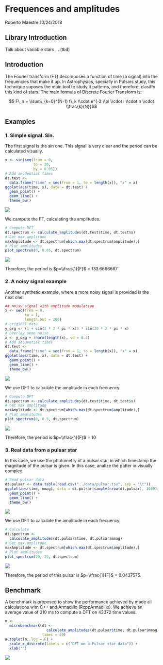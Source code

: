 Frequences and amplitudes
================
Roberto Maestre
10/24/2018

Library Introduction
--------------------

Talk about variable stars ... (tbd)

Introduction
------------

The Fourier transform (FT) decomposes a function of time (a signal) into the frequencies that make it up. In Astrophysics, specially in Pulsars study, this technique suposes the main tool to study it patterns, and therefore, clasiffy this kind of stars. The main formula of Discrete Fourier Transform is:

$$ F\_n = \\sum\_{k=0}^{N-1} f\_k \\cdot e^{-2 \\pi \\cdot i \\cdot n \\cdot \\frac{k}{N}}$$

Examples
--------

### 1. Simple signal. Sin.

The first signal is the sin one. This signal is very clear and the period can be calculated visually.

``` r
x <- sin(seq(from = 0,
             to = 20,
             by = 0.05))
# Add secuential times
dt.test <-
  data.frame("time" = seq(from = 1, to = length(x)), "x" = x)
ggplot(aes(time, x), data = dt.test) +
  geom_point() +
  geom_line() +
  theme_bw()
```

![](Photometry_files/figure-markdown_github/sin-1.png)

We campute the FT, calculating the amplitudes.

``` r
# Compute DFT
dt.spectrum <- calculate_amplitudes(dt.test$time, dt.test$x)
# Get max amplitude
maxAmplitude <- dt.spectrum[which.max(dt.spectrum$amplitude),]
# Plot amplitudes
plot_spectrum(0, 0.05, dt.spectrum)
```

![](Photometry_files/figure-markdown_github/sinspectrum-1.png)

Therefore, the period is $p=\\frac{1}{F}$ = 133.6666667

### 2. A noisy signal example

Another synthetic example, where a more noisy signal is provided is the next one:

``` r
## noisy signal with amplitude modulation
x <- seq(from = 0,
         to = 1,
         length.out = 200)
# original data
y_org <- (1 + sin(2 * 2 * pi * x)) * sin(20 * 2 * pi * x)
# overlay some noise
x <- y_org + rnorm(length(x), sd = 0.2)
# Add secuential times
dt.test <-
  data.frame("time" = seq(from = 1, to = length(x)), "x" = x)
ggplot(aes(time, x), data = dt.test) +
  geom_point() +
  geom_line() +
  theme_bw()
```

![](Photometry_files/figure-markdown_github/noisySin-1.png)

We use DFT to calculate the amplitude in each frecuency.

``` r
# Compute DFT
dt.spectrum <- calculate_amplitudes(dt.test$time, dt.test$x)
# Get max amplitude
maxAmplitude <- dt.spectrum[which.max(dt.spectrum$amplitude),]
# Plot amplitudes
plot_spectrum(0, 0.5, dt.spectrum)
```

![](Photometry_files/figure-markdown_github/noisySinSpectrum-1.png)

Therefore, the period is $p=\\frac{1}{F}$ = 10

### 3. Real data from a pulsar star

In this case, we use the photometry of a pulsar star, in which timestamp the magnitude of the pulsar is given. In this case, analize the patter in visually complex.

``` r
# Read pulsar data
dt.pulsar <- data.table(read.csv("../data/pulsar.tsv", sep = "\t"))
ggplot(aes(time, mmag), data = dt.pulsar[sample(nrow(dt.pulsar), 1000),]) +
  geom_point() +
  geom_line() +
  theme_bw()
```

![](Photometry_files/figure-markdown_github/pulsar-1.png)

We use DFT to calculate the amplitude in each frecuency.

``` r
# Calculate
dt.spectrum <-
  calculate_amplitudes(dt.pulsar$time, dt.pulsar$mmag)
# Get max amplitude
maxAmplitude <- dt.spectrum[which.max(dt.spectrum$amplitude),]
# Plot amplitudes
plot_spectrum(20, 25, dt.spectrum)
```

![](Photometry_files/figure-markdown_github/pulsarSpectrum-1.png)

Therefore, the period of this pulsar is $p=\\frac{1}{F}$ = 0.0437575.

Benchmark
---------

A benchmark is proposed to show the performance achieved by made all calculations witn C++ and Armadillo (RcppArmadillo). We achieve an average value of 310 ms to compute a DFT on 43372 time values.

``` r
m <-
  microbenchmark(dt <-
                   calculate_amplitudes(dt.pulsar$time, dt.pulsar$mmag),
                 times = 50)
autoplot(m, log = F) +
  scale_x_discrete(labels = c("DFT on a Pulsar star data")) +
  xlab("")
```

![](Photometry_files/figure-markdown_github/benchmark-1.png)
